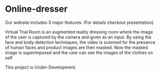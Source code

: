 # Online-dresser

Our website includes 3 major features:
(For details checkout presentation)

Virtual Trial Room is an augmented reality dressing room where the image of the user is captured by the camera and given as an input. By using the face and body detection techniques, the video is scanned for the presence of human faces and product images are then masked. 
Now the masked image is superimposed and the user can see the images of the clothes on self.

This project is Under-Development.
